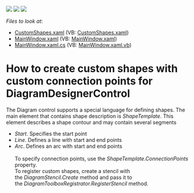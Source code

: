 <!-- default badges list -->
![](https://img.shields.io/endpoint?url=https://codecentral.devexpress.com/api/v1/VersionRange/128585231/15.2.4%2B)
[![](https://img.shields.io/badge/Open_in_DevExpress_Support_Center-FF7200?style=flat-square&logo=DevExpress&logoColor=white)](https://supportcenter.devexpress.com/ticket/details/T320892)
[![](https://img.shields.io/badge/📖_How_to_use_DevExpress_Examples-e9f6fc?style=flat-square)](https://docs.devexpress.com/GeneralInformation/403183)
<!-- default badges end -->
<!-- default file list -->
*Files to look at*:

* [CustomShapes.xaml](./CS/WpfApplication293/CustomShapes.xaml) (VB: [CustomShapes.xaml](./VB/WpfApplication293/CustomShapes.xaml))
* [MainWindow.xaml](./CS/WpfApplication293/MainWindow.xaml) (VB: [MainWindow.xaml](./VB/WpfApplication293/MainWindow.xaml))
* [MainWindow.xaml.cs](./CS/WpfApplication293/MainWindow.xaml.cs) (VB: [MainWindow.xaml.vb](./VB/WpfApplication293/MainWindow.xaml.vb))
<!-- default file list end -->
# How to create custom shapes with custom connection points for DiagramDesignerControl


<p>The Diagram control supports a special language for defining shapes. The main element that contains shape description is <em>ShapeTemplate</em>. This element describes a shape contour and may contain several segments

* <em>Start</em>. Specifies the start point
* <em>Line</em>. Defines a line with start and end points
* <em>Arc</em>. Defines an arc with start and end points<br><br>To specify connection points, use the <em>ShapeTemplate.ConnectionPoints</em> property.<br>To register custom shapes, create a stencil with the <em>DiagramStencil.Create</em> method and pass it to the <em>DiagramToolboxRegistrator.RegisterStencil</em> method.</p>

<br/>


